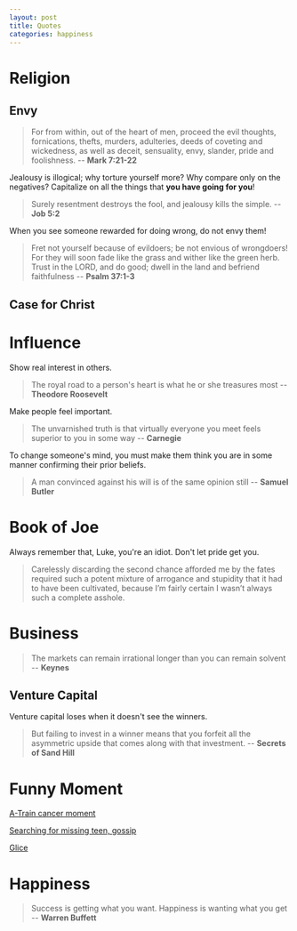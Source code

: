 ```yaml
---
layout: post 
title: Quotes 
categories: happiness
---
```


# Religion 

## Envy 

> For from within, out of the heart of men, proceed the evil thoughts, fornications, thefts, murders, adulteries, deeds of coveting and wickedness, as well as deceit, sensuality, envy, slander, pride and foolishness.
> -- **Mark 7:21-22**

Jealousy is illogical; why torture yourself more?  Why compare only on the negatives?  Capitalize on all the things that **you have going for you**!

> Surely resentment destroys the fool, and jealousy kills the simple.
> -- **Job 5:2** 

When you see someone rewarded for doing wrong, do not envy them! 

> Fret not yourself because of evildoers; be not envious of wrongdoers! For they will soon fade like the grass and wither like the green herb. Trust in the LORD, and do good; dwell in the land and befriend faithfulness
> -- **Psalm 37:1-3**

## Case for Christ 




# Influence 

Show real interest in others.

> The royal road to a person's heart is what he or she treasures most
> -- **Theodore Roosevelt** 

Make people feel important.

> The unvarnished truth is that virtually everyone you meet feels superior to you in some way 
> -- **Carnegie** 

To change someone's mind, you must make them think you are in some manner confirming their prior beliefs. 

> A man convinced against his will is of the same opinion still 
> -- **Samuel Butler** 


# Book of Joe 

Always remember that, Luke, you're an idiot.  Don't let pride get you.  

> Carelessly discarding the second chance afforded me by the fates required such a potent mixture of arrogance and stupidity that it had to have been cultivated, because I’m fairly certain I wasn’t always such a complete asshole.



# Business

> The markets can remain irrational longer than you can remain solvent 
> -- **Keynes**

## Venture Capital

Venture capital loses when it doesn't see the winners.

> But failing to invest in a winner means that you forfeit all the asymmetric upside that comes along with that investment.
> -- **Secrets of Sand Hill**  

# Funny Moment

[A-Train cancer moment](https://www.youtube.com/watch?v=l5czdDuQ5Kw)

[Searching for missing teen, gossip](https://www.youtube.com/watch?v=XUT8ec24anM&feature=youtu.be)

[Glice](https://www.youtube.com/watch?v=bAq1V6WAE8M&feature=youtu.be)

# Happiness 


> Success is getting what you want. Happiness is wanting what you get
> -- **Warren Buffett**